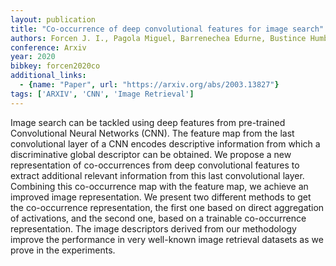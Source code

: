 ```yaml
---
layout: publication
title: "Co-occurrence of deep convolutional features for image search"
authors: Forcen J. I., Pagola Miguel, Barrenechea Edurne, Bustince Humberto
conference: Arxiv
year: 2020
bibkey: forcen2020co
additional_links:
  - {name: "Paper", url: "https://arxiv.org/abs/2003.13827"}
tags: ['ARXIV', 'CNN', 'Image Retrieval']
---
```

Image search can be tackled using deep features from pre-trained Convolutional Neural Networks (CNN). The feature map from the last convolutional layer of a CNN encodes descriptive information from which a discriminative global descriptor can be obtained. We propose a new representation of co-occurrences from deep convolutional features to extract additional relevant information from this last convolutional layer. Combining this co-occurrence map with the feature map, we achieve an improved image representation. We present two different methods to get the co-occurrence representation, the first one based on direct aggregation of activations, and the second one, based on a trainable co-occurrence representation. The image descriptors derived from our methodology improve the performance in very well-known image retrieval datasets as we prove in the experiments.